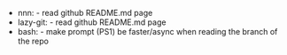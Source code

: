* nnn:		   - read github README.md page
* lazy-git:	   - read github README.md page
* bash:		   - make prompt (PS1) be faster/async when reading the branch of the repo
